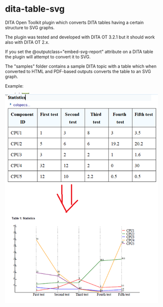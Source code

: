 # dita-table-svg
DITA Open Toolkit plugin which converts DITA tables having a certain structure to SVG graphs.

The plugin was tested and developed with DITA OT 3.2.1 but it should work also with DITA OT 2.x.

If you set the @outputclass="embed-svg-report" attribute on a DITA table the plugin will attempt to convert it to SVG.

The "samples" folder contains a sample DITA topic with a table which when converted to HTML and PDF-based outputs converts the table to an SVG graph.

Example:

![Sample Table to SVG graph conversion](https://github.com/oxygenxml/dita-table-svg/raw/master/com.oxygenxml.table.svg.report/samples/tableToSVGPreview.png "Sample Table to SVG graph conversion")


